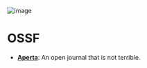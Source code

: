 ![image](https://github.com/OpenSourceScienceFramework/.github/assets/96575288/448d6f11-e4d5-4949-9213-6c0c8ba322e0)

# OSSF
  - **[Aperta](https://github.com/OpenSourceScienceFramework/Aperta)**: An open journal that is not terrible.
